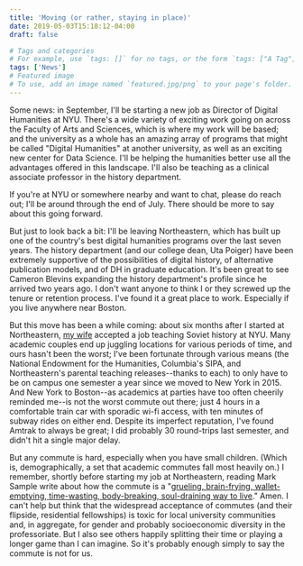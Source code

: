 ```yaml
---
title: 'Moving (or rather, staying in place)'
date: 2019-05-03T15:18:12-04:00
draft: false

# Tags and categories
# For example, use `tags: []` for no tags, or the form `tags: ["A Tag", "Another Tag"]` for one or more tags.
tags: ['News']
# Featured image
# To use, add an image named `featured.jpg/png` to your page's folder.
---
```


Some news: in September, I'll be starting a new job as Director of
Digital Humanities at NYU. There's a wide variety of exciting work
going on across the Faculty of Arts and Sciences, which is where my
work will be based; and the university as a whole has an amazing array
of programs that might be called "Digital Humanities" at another
university, as well as an exciting new center for Data Science. I'll
be helping the humanities better use all the advantages offered in
this landscape. I'll also be teaching as a clinical associate
professor in the history department.

If you're at NYU or somewhere nearby and want to chat, please do reach
out; I'll be around through the end of July. There should be more to
say about this going forward.

But just to look back a bit: I'll be leaving Northeastern, which has
built up one of the country's best digital humanities programs over
the last seven years. The history department (and our college dean,
Uta Poiger) have been extremely supportive of the possibilities of
digital history, of alternative publication models, and of DH in
graduate education. It's been great to see Cameron Blevins expanding
the history department's profile since he arrived two years ago. I
don't want anyone to think I or they screwed up the tenure or retention
process. I've found it a great place to work. Especially if you live
anywhere near Boston.

But this move has been a while coming: about six months after I
started at Northeastern,
[my wife](https://as.nyu.edu/content/nyu-as/as/faculty/anne-odonnell.html)
accepted a job teaching Soviet history at NYU. Many academic couples
end up juggling locations for various periods of time, and ours hasn't
been the worst; I've been fortunate through various means (the
National Endowment for the Humanities, Columbia's SIPA, and
Northeastern's parental teaching releases--thanks to each) to only have to be on
campus one semester a year since we moved to New York in 2015. And New
York to Boston--as academics at parties have too often cheerily
reminded me--is not the worst commute out there; just 4 hours in a
comfortable train car with sporadic wi-fi access, with ten minutes of
subway rides on either end. Despite its imperfect reputation, I've
found Amtrak to always be great; I did probably 30 round-trips last
semester, and didn't hit a single major delay.

But any commute is hard, especially when you have small children.
(Which is, demographically, a set that academic commutes fall most
heavily on.) I remember, shortly before starting my job at
Northeastern, reading Mark Sample write about how the commute is a
"[grueling, brain-frying, wallet-emptying, time-wasting, body-breaking, soul-draining way to live](http://blog.commarts.wisc.edu/2011/10/25/dual-academic-couples-and-long-distance-living/)."
Amen. I can't help but think that the widespread acceptance of
commutes (and their flipside, residential fellowships) is toxic for
local university communities and, in aggregate, for gender and
probably socioeconomic diversity in the professoriate. But I also see
others happily splitting their time or playing a longer game than I
can imagine. So it's probably enough simply to say the commute is not
for us.
